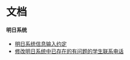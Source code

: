 # 文档

#### 明日系统
* [明日系统信息输入约定](convention-of-ming800.md)
* [修改明日系统中已存在的有问题的学生联系电话](edit-existing-contact-phone-num-in-ming800.md)

